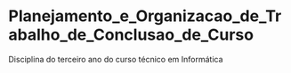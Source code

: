 # Planejamento_e_Organizacao_de_Trabalho_de_Conclusao_de_Curso
Disciplina do terceiro ano do curso técnico em Informática

